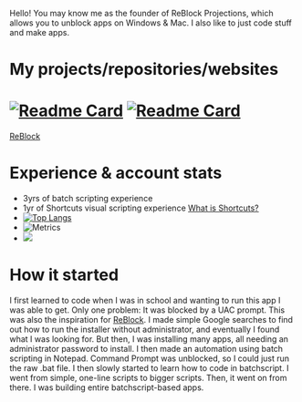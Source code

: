 Hello! You may know me as the founder of ReBlock Projections, which allows you to unblock apps on Windows & Mac. I also like to just code stuff and make apps.

# My projects/repositories/websites

[![Readme Card](https://github-readme-stats.vercel.app/api/pin/?username=yourworstnightmare1&repo=ReBlock-for-Windows)](https://github.com/yourworstnightmare1/ReBlock-for-Windows)
[![Readme Card](https://github-readme-stats.vercel.app/api/pin/?username=yourworstnightmare1&repo=yourworstnightmare1.github.io)](https://github.com/yourworstnightmare1/yourworstnightmare1.github.io)
===
[ReBlock](https://sites.google.com/view/reblock)

# Experience & account stats

- 3yrs of batch scripting experience
- 1yr of Shortcuts visual scripting experience [What is Shortcuts?](https://support.apple.com/guide/shortcuts-mac/intro-to-shortcuts-apdf22b0444c/mac)
- [![Top Langs](https://github-readme-stats.vercel.app/api/top-langs/?username=yourworstnightmare1)](https://github.com/yourworstnightmare1/)
- ![Metrics](https://metrics.lecoq.io/yourworstnightmare1?template=classic&base=header%2C%20activity%2C%20community%2C%20repositories%2C%20metadata&base.indepth=false&base.hireable=false&base.skip=false&config.timezone=America%2FChicago)
- <img src="https://github-profile-trophy.vercel.app/?username=yourworstnightmare1&theme=juicyfresh&no-bg=true" />

# How it started

I first learned to code when I was in school and wanting to run this app I was able to get. Only one problem: It was blocked by a UAC prompt. This was also the inspiration for [ReBlock](https://sites.google.com/view/reblock). I made simple Google searches to find out how to run the installer without administrator, and eventually I found what I was looking for. But then, I was installing many apps, all needing an administrator password to install. I then made an automation using batch scripting in Notepad. Command Prompt was unblocked, so I could just run the raw .bat file. I then slowly started to learn how to code in batchscript. I went from simple, one-line scripts to bigger scripts. Then, it went on from there. I was building entire batchscript-based apps.
